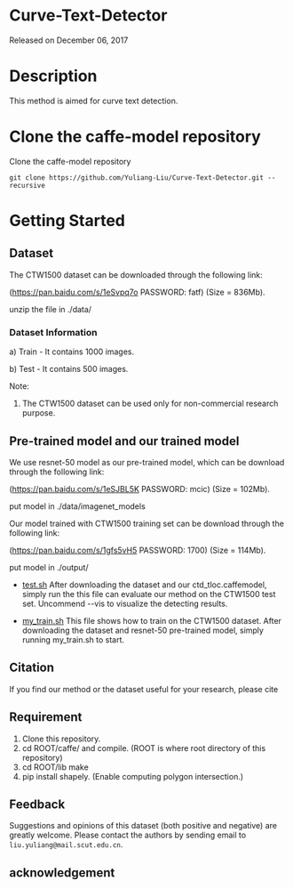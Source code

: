 # Curve-Text-Detector

Released on December 06, 2017

# Description

This method is aimed for curve text detection. 

# Clone the caffe-model repository

Clone the caffe-model repository
  ```Shell
  git clone https://github.com/Yuliang-Liu/Curve-Text-Detector.git --recursive
  ```

# Getting Started
## Dataset

The CTW1500 dataset can be downloaded through the following link:

(https://pan.baidu.com/s/1eSvpq7o PASSWORD: fatf) (Size = 836Mb).

unzip the file in ./data/ 

### Dataset Information

a) Train - It contains 1000 images.

b) Test - It contains 500 images.

Note:
1. The CTW1500 dataset can be used only for non-commercial research purpose.

## Pre-trained model and our trained model

We use resnet-50 model as our pre-trained model, which can be download through the following link:

(https://pan.baidu.com/s/1eSJBL5K PASSWORD: mcic) (Size = 102Mb).

put model in ./data/imagenet_models

Our model trained with CTW1500 training set can be download through the following link:

(https://pan.baidu.com/s/1gfs5vH5 PASSWORD: 1700) (Size = 114Mb).

put model in ./output/

* [test.sh](./test.py) After downloading the dataset and our ctd_tloc.caffemodel, simply run the this file can evaluate our method on the CTW1500 test set. Uncommend --vis to visualize the detecting results.

* [my_train.sh](./my_train.sh) This file shows how to train on the CTW1500 dataset. After downloading the dataset and resnet-50 pre-trained model, simply running my_train.sh to start.

## Citation
If you find our method or the dataset useful for your research, please cite

## Requirement 
1. Clone this repository.
2. cd ROOT/caffe/  and compile. (ROOT is where root directory of this repository)
3. cd ROOT/lib make 
4. pip install shapely. (Enable computing polygon intersection.)

    
## Feedback
Suggestions and opinions of this dataset (both positive and negative) are greatly welcome. Please contact the authors by sending email to
`liu.yuliang@mail.scut.edu.cn`.

## acknowledgement